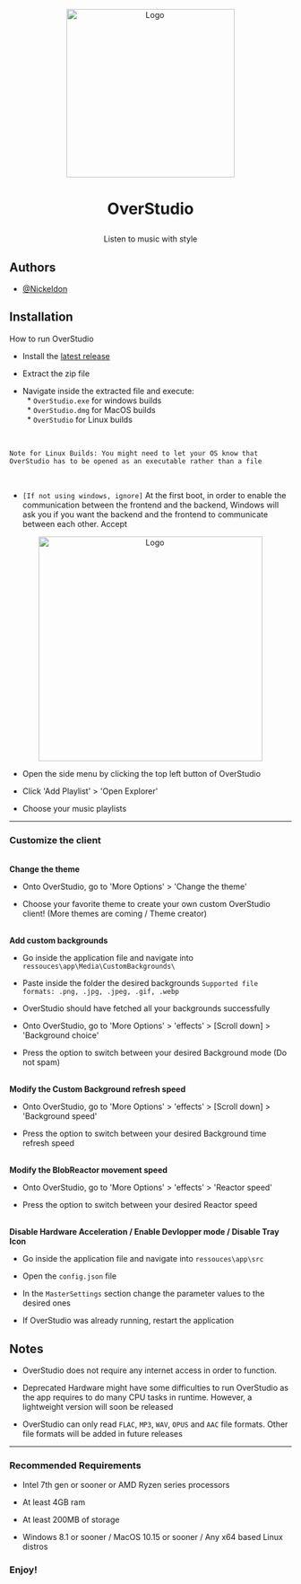 <p align="center" width="300" style="margin-bottom:0"><img src="https://github.com/Nickeldon/OverStudio/blob/main/Addons/logo/logowin.png" alt="Logo" width="300"></img></p>

# <p align="center">OverStudio</p>

<p align="center">Listen to music with style</p>
 


## Authors

- [@Nickeldon](https://github.com/Nickeldon)



## Installation

How to run OverStudio

- Install the [latest release](https://github.com/Nickeldon/OverStudio/releases/latest)

- Extract the zip file

- Navigate inside the extracted file and execute: </br>
&nbsp; * ``OverStudio.exe`` for windows builds </br>
&nbsp; * ``OverStudio.dmg`` for MacOS builds </br>
&nbsp; * ``OverStudio`` for Linux builds

</br>

``Note for Linux Builds: You might need to let your OS know that OverStudio has to be opened as an executable rather than a file``

</br>

- `[If not using windows, ignore]` At the first boot, in order to enable the communication between the frontend and the backend, Windows will ask you if you want the backend and the frontend to communicate between each other. Accept

<p align="center" width="400" style="margin-bottom:0"><img src="https://github.com/Nickeldon/OverStudio/blob/0470978b69543747658e3a5f9e1c0bc5d61468a9/Addons/SF/OverStudio_win-warn.jpg" alt="Logo" width="400"></img></p>

- Open the side menu by clicking the top left button of OverStudio

- Click 'Add Playlist' > 'Open Explorer'

- Choose your music playlists

----------------------------------------

### Customize the client

</br>
<b>Change the theme</b>

- Onto OverStudio, go to 'More Options' > 'Change the theme'

- Choose your favorite theme to create your own custom OverStudio client! (More themes are coming / Theme creator)

</br>
<b>Add custom backgrounds</b>

- Go inside the application file and navigate into ``ressouces\app\Media\CustomBackgrounds\``

- Paste inside the folder the desired backgrounds `Supported file formats: .png, .jpg, .jpeg, .gif, .webp`

- OverStudio should have fetched all your backgrounds successfully

- Onto OverStudio, go to 'More Options' > 'effects' > [Scroll down] > 'Background choice'

- Press the option to switch between your desired Background mode (Do not spam)

</br>
<b>Modify the Custom Background refresh speed</b>

- Onto OverStudio, go to 'More Options' > 'effects' > [Scroll down] > 'Background speed'

- Press the option to switch between your desired Background time refresh speed

</br>
<b>Modify the BlobReactor movement speed</b>

- Onto OverStudio, go to 'More Options' > 'effects' > 'Reactor speed'

- Press the option to switch between your desired Reactor speed

</br>
<b>Disable Hardware Acceleration / Enable Devlopper mode / Disable Tray Icon</b>

- Go inside the application file and navigate into ``ressouces\app\src``
  
- Open the `config.json` file
  
- In the `MasterSettings` section change the parameter values to the desired ones

- If OverStudio was already running, restart the application


## Notes

- OverStudio does not require any internet access in order to function.

- Deprecated Hardware might have some difficulties to run OverStudio as the app requires to do many CPU tasks in runtime. However, a lightweight version will soon be released

- OverStudio can only read `FLAC`, `MP3`, `WAV`, `OPUS` and `AAC` file formats. Other file formats will be added in future releases

-----------------------------------------------------
### Recommended Requirements
- Intel 7th gen or sooner or AMD Ryzen series processors

- At least 4GB ram

- At least 200MB of storage

- Windows 8.1 or sooner / MacOS 10.15 or sooner / Any x64 based Linux distros


### Enjoy!
